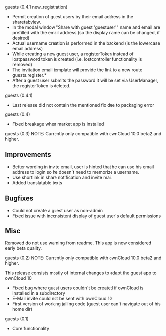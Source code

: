 guests (0.4.1 new_registration)
* Permit creation of guest users by their email address in the sharetabview.
* In the modal window "Share with guest 'guestuser'" name and email are prefilled with the email address (so the display name can be changed, if desired)
* Actual username creation is performed in the backend (is the lowercase email address)
* While creating a new guest user, a registerToken instead of lostpassword token is created (i.e. lostcontroller functionality is removed)
* The invitation email template will provide the link to a new route guests.register.*
* After a guest user submits the password it will be set via UserManager, the registerToken is deleted.

guests (0.4.1)
* Last release did not contain the mentioned fix due to packaging error

guests (0.4)
* Fixed breakage when market app is installed

guests (0.3)
NOTE: Currently only compatible with ownCloud 10.0 beta2 and higher.

## Improvements
- Better wording in invite email, user is hinted that he can use his email address to login so he doesn`t need to memorize a username.
- Use shortlink in share notification and invite mail.
- Added translatable texts


## Bugfixes
- Could not create a guest user as non-admin
- Fixed issue with inconsistent display of guest user`s default permissions

## Misc
Removed do not use warning from readme. This app is now considered early beta quality.

guests (0.2)
NOTE: Currently only compatible with ownCloud 10.0 beta2 and higher.

This release consists mostly of internal changes to adapt the guest app to ownCloud 10

- Fixed bug where guest users couldn`t be created if ownCloud is installed in a subdirectory
- E-Mail invite could not be sent with ownCloud 10
- First version of working jailing code (guest user can`t navigate out of his home dir)

guests (0.1)
* Core functionality
